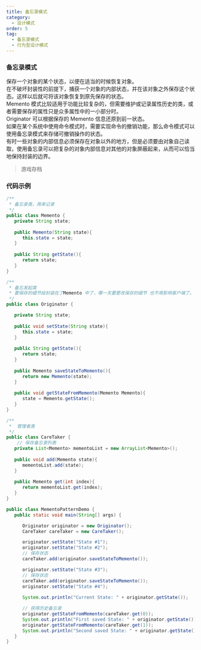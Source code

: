 ```yaml
---
title: 备忘录模式
category:
  - 设计模式
order: 5
tag:
  - 备忘录模式
  - 行为型设计模式
---
```


### 备忘录模式
保存一个对象的某个状态，以便在适当的时候恢复对象。  
在不破坏封装性的前提下，捕获一个对象的内部状态，并在该对象之外保存这个状态。这样以后就可将该对象恢复到原先保存的状态。  
Memento 模式比较适用于功能比较复杂的，但需要维护或记录属性历史的类，或者需要保存的属性只是众多属性中的一小部分时。   
Originator 可以根据保存的 Memento 信息还原到前一状态。  
如果在某个系统中使用命令模式时，需要实现命令的撤销功能，那么命令模式可以使用备忘录模式来存储可撤销操作的状态。  
有时一些对象的内部信息必须保存在对象以外的地方，但是必须要由对象自己读取，使用备忘录可以把复杂的对象内部信息对其他的对象屏蔽起来，从而可以恰当地保持封装的边界。  
> 游戏存档

### 代码示例
```java
/**
 * 备忘录类，用来记录
 */
public class Memento {
   private String state;
 
   public Memento(String state){
      this.state = state;
   }
 
   public String getState(){
      return state;
   }  
}

/**
 * 备忘发起类
 * 要保存的细节给封装在了Memento 中了，哪一天要更改保存的细节 也不用影响客户端了。 
 */
public class Originator {

   private String state;
 
   public void setState(String state){
      this.state = state;
   }
 
   public String getState(){
      return state;
   }
 
   public Memento saveStateToMemento(){
      return new Memento(state);
   }
 
   public void getStateFromMemento(Memento Memento){
      state = Memento.getState();
   }
}

/**
 *  管理者类
 */ 
public class CareTaker {
    // 保存备忘录列表
   private List<Memento> mementoList = new ArrayList<Memento>();
 
   public void add(Memento state){
      mementoList.add(state);
   }
 
   public Memento get(int index){
      return mementoList.get(index);
   }
}

public class MementoPatternDemo {
   public static void main(String[] args) {

      Originator originator = new Originator();
      CareTaker careTaker = new CareTaker();

      originator.setState("State #1");
      originator.setState("State #2");
      // 保存状态
      careTaker.add(originator.saveStateToMemento());

      originator.setState("State #3");
      // 保存状态
      careTaker.add(originator.saveStateToMemento());
      originator.setState("State #4");
 
      System.out.println("Current State: " + originator.getState());  

      // 获得历史备忘录  
      originator.getStateFromMemento(careTaker.get(0));
      System.out.println("First saved State: " + originator.getState());
      originator.getStateFromMemento(careTaker.get(1));
      System.out.println("Second saved State: " + originator.getState());
   }
}
```